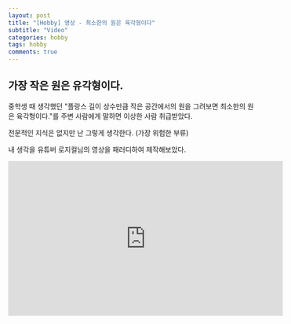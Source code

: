 ```yaml
---
layout: post
title: "[Hobby] 영상 - 최소한의 원은 육각형이다"
subtitle: "Video"
categories: hobby
tags: hobby
comments: true
---
```


## 가장 작은 원은 유각형이다.

중학생 때 생각했던 "플랑스 길이 상수만큼 작은 공간에서의 원을 그려보면 최소한의 원은 육각형이다."를 주변 사람에게 말하면 이상한 사람 취급받았다.

전문적인 지식은 없지만 난 그렇게 생각한다. (가장 위험한 부류)

내 생각을 유튜버 로지컬님의 영상을 패러디하여 제작해보았다.

<iframe width="560" height="315" src="https://www.youtube.com/embed/Fu2uE2_Xec4" title="YouTube video player" frameborder="0" allow="accelerometer; autoplay; clipboard-write; encrypted-media; gyroscope; picture-in-picture" allowfullscreen></iframe>